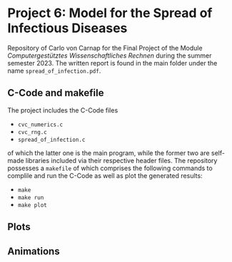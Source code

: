 # Project 6: Model for the Spread of Infectious Diseases

Repository of Carlo von Carnap for the Final Project of the Module *Computergestütztes Wissenschaftliches Rechnen* during the summer semester 2023. The written report is found in the main folder under the name `spread_of_infection.pdf`.

## C-Code and makefile

The project includes the C-Code files
- `cvc_numerics.c`
- `cvc_rng.c`
- `spread_of_infection.c`

of which the latter one is the main program, while the former two are self-made libraries included via their respective header files. The repository possesses a `makefile` of which comprises the following commands to complile and run the C-Code as well as plot the generated results:
- `make`
- `make run`
- `make plot`

## Plots

## Animations